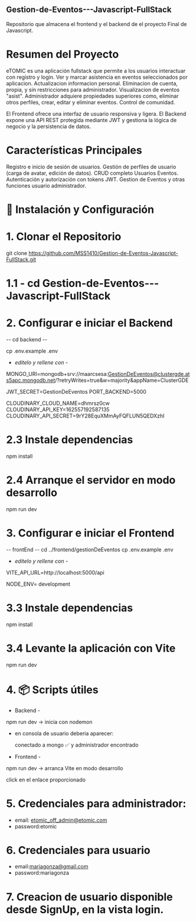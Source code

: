 ## Gestion-de-Eventos---Javascript-FullStack ##
Repositorio que almacena el frontend y el backend de el proyecto Final de Javascript.

# Resumen del Proyecto
eTOMIC es una aplicación fullstack que permite a los usuarios interactuar con registro y login. Ver y marcar asistencia en eventos seleccionados por aplicacion. Actualizacion informacion personal. Eliminacion de cuenta, propia, y sin restricciones para administrador. Visualizacion de eventos "asist". 
Administrador adquiere propiedades superiores como, eliminar otros perfiles, crear, editar y eliminar eventos. Control de comunidad. 

El Frontend ofrece una interfaz de usuario responsiva y ligera.
El Backend expone una API REST protegida mediante JWT y gestiona la lógica de negocio y la persistencia de datos.


# Características Principales

 
Registro e inicio de sesión de usuarios.
Gestión de perfiles de usuario (carga de avatar, edición de datos).
CRUD completo Usuarios Eventos.
Autenticación y autorización con tokens JWT.
Gestion de Eventos y otras funciones usuario administrador.


# 🔧 Instalación y Configuración

# 1. Clonar el Repositorio
   
   git clone https://github.com/MSS1410/Gestion-de-Eventos-Javascript-FullStack.git
   
# 1.1 - cd Gestion-de-Eventos---Javascript-FullStack



# 2.  Configurar e iniciar el Backend

   -- cd backend -- 

  cp .env.example .env
  
- *editelo y rellene con* -

MONGO_URI=mongodb+srv://maarcsesa:GestionDeEventos@clustergde.ats5apc.mongodb.net/?retryWrites=true&w=majority&appName=ClusterGDE

JWT_SECRET=GestionDeEventos 
PORT_BACKEND=5000

CLOUDINARY_CLOUD_NAME=dhmrsz0cw
CLOUDINARY_API_KEY=162557192587135
CLOUDINARY_API_SECRET=9rY28EquXMmAyFQFLUN5QEDXzhI



# 2.3 Instale dependencias
npm install


# 2.4 Arranque el servidor en modo desarrollo
npm run dev




# 3. Configurar e iniciar el Frontend
  
-- frontEnd -- 
   cd ../frontend/gestionDeEventos
   cp .env.example .env

- *editelo y rellene con* -

VITE_API_URL=http://localhost:5000/api

NODE_ENV= development

# 3.3 Instale dependencias
npm install

# 3.4 Levante la aplicación con Vite
npm run dev



# 4. 📦 Scripts útiles

- Backend -

npm run dev → inicia con nodemon

- en consola de usuario deberia aparecer:

  conectado a mongo ✅ y administrador encontrado

- Frontend -

npm run dev → arranca Vite en modo desarrollo

click en el enlace proporcionado



# 5. Credenciales para administrador:

- email: etomic_off_admin@etomic.com
- password:etomic
  

 
# 6. Credenciales para usuario

- email:mariagonza@gmail.com
- password:mariagonza

# 7. Creacion de usuario disponible desde SignUp, en la vista login.
 
